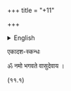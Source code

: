 +++
title = "+11"

+++

<details><summary>English</summary>

1.03

Complete edition of Eleventh Canto with commentaries of

Madhva, Śrīdhara, Jīva Gosvāmin (Krama-sandarbha) and Viśvanātha Cakravartī Ṭhākura.

This edition does not have Srinath Chakravarti. Comments by Sanatan Goswami on the Eleventh Canto found in *Hari-bhakti-vilāsa* and *Br̥had-bhāgavatāmr̥ta* have been included where found. Where the Sandarbhas differ from Krama-sandarbha, those comments have also been added, as well as the comments given by Viśvanātha or Śrī Jīva to other texts citing verses from the Eleventh Canto.\

______

No single edition was used consistently throughout, so that information is not being given here. There are only a few footnotes and notifications of variants, etc., usually based on a comparison to the Ṣaṭ-sandarbha comments.

Text entered by Jagadananda Das.

1.03 version, Nov. 17 2017

</details>


एकादश-स्कन्धः

ॐ नमो भगवते वासुदेवाय ।

(११.१)


